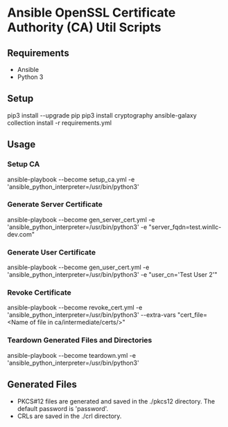 # Ansible OpenSSL Certificate Authority (CA) Util Scripts

## Requirements

- Ansible
- Python 3

## Setup

pip3 install --upgrade pip
pip3 install cryptography
ansible-galaxy collection install -r requirements.yml

## Usage

### Setup CA
ansible-playbook --become setup_ca.yml -e 'ansible_python_interpreter=/usr/bin/python3'

### Generate Server Certificate
ansible-playbook --become gen_server_cert.yml -e 'ansible_python_interpreter=/usr/bin/python3' -e "server_fqdn=test.winllc-dev.com"

### Generate User Certificate
ansible-playbook --become gen_user_cert.yml -e 'ansible_python_interpreter=/usr/bin/python3' -e "user_cn='Test User 2'"

### Revoke Certificate
ansible-playbook --become revoke_cert.yml -e 'ansible_python_interpreter=/usr/bin/python3' --extra-vars "cert_file=<Name of file in ca/intermediate/certs/>"

### Teardown Generated Files and Directories
ansible-playbook --become teardown.yml -e 'ansible_python_interpreter=/usr/bin/python3'

## Generated Files
- PKCS#12 files are generated and saved in the ./pkcs12 directory. The default password is 'password'.
- CRLs are saved in the ./crl directory.